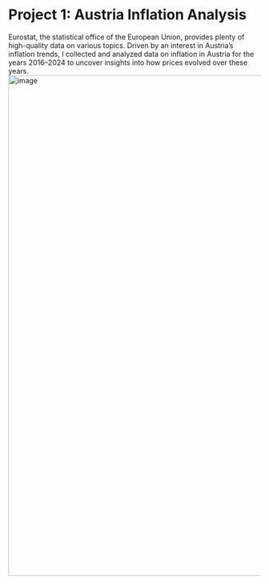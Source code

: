 
# Project 1: Austria Inflation Analysis

Eurostat, the statistical office of the European Union, provides plenty of high-quality data on various topics. 
Driven by an interest in Austria’s inflation trends, I collected and analyzed data on inflation in Austria for the years 2016–2024 to uncover insights into how prices
evolved over these years.
<img width="2500" height="1000" alt="image" src="https://github.com/user-attachments/assets/6f2d5eac-c54c-42ca-badf-837cb50f18c4" />

